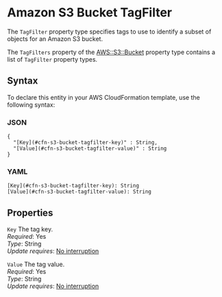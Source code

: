 # Amazon S3 Bucket TagFilter<a name="aws-properties-s3-bucket-tagfilter"></a>

<a name="aws-properties-s3-bucket-tagfilter-description"></a>The `TagFilter` property type specifies tags to use to identify a subset of objects for an Amazon S3 bucket\.

<a name="aws-properties-s3-bucket-tagfilter-inheritance"></a> The `TagFilters` property of the [AWS::S3::Bucket](aws-properties-s3-bucket.md) property type contains a list of `TagFilter` property types\. 

## Syntax<a name="aws-properties-s3-bucket-tagfilter-syntax"></a>

To declare this entity in your AWS CloudFormation template, use the following syntax:

### JSON<a name="aws-properties-s3-bucket-tagfilter-syntax.json"></a>

```
{
  "[Key](#cfn-s3-bucket-tagfilter-key)" : String,
  "[Value](#cfn-s3-bucket-tagfilter-value)" : String
}
```

### YAML<a name="aws-properties-s3-bucket-tagfilter-syntax.yaml"></a>

```
[Key](#cfn-s3-bucket-tagfilter-key): String
[Value](#cfn-s3-bucket-tagfilter-value): String
```

## Properties<a name="aws-properties-s3-bucket-tagfilter-properties"></a>

`Key`  <a name="cfn-s3-bucket-tagfilter-key"></a>
The tag key\.  
 *Required*: Yes  
 *Type*: String  
 *Update requires*: [No interruption](using-cfn-updating-stacks-update-behaviors.md#update-no-interrupt) 

`Value`  <a name="cfn-s3-bucket-tagfilter-value"></a>
The tag value\.  
 *Required*: Yes  
 *Type*: String  
 *Update requires*: [No interruption](using-cfn-updating-stacks-update-behaviors.md#update-no-interrupt) 